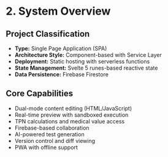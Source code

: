 # 2. System Overview

## Project Classification
- **Type:** Single Page Application (SPA)
- **Architecture Style:** Component-based with Service Layer
- **Deployment:** Static hosting with serverless functions
- **State Management:** Svelte 5 runes-based reactive state
- **Data Persistence:** Firebase Firestore

## Core Capabilities
- Dual-mode content editing (HTML/JavaScript)
- Real-time preview with sandboxed execution
- TPN calculations and medical value access
- Firebase-based collaboration
- AI-powered test generation
- Version control and diff viewing
- PWA with offline support
